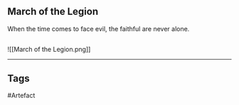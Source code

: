 ## March of the Legion
When the time comes to face evil, the faithful are never alone.
## 
![[March of the Legion.png]]

---
## Tags
#Artefact